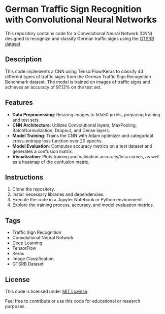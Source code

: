 # German Traffic Sign Recognition with Convolutional Neural Networks

This repository contains code for a Convolutional Neural Network (CNN) designed to recognize and classify German traffic signs using the [GTSRB dataset](https://www.kaggle.com/meowmeowmeowmeowmeow/gtsrb-german-traffic-sign).

## Description

This code implements a CNN using TensorFlow/Keras to classify 43 different types of traffic signs from the German Traffic Sign Recognition Benchmark dataset. The model is trained on images of traffic signs and achieves an accuracy of 97.13% on the test set.

## Features

- **Data Preprocessing**: Resizing images to 50x50 pixels, preparing training and test sets.
- **CNN Architecture**: Utilizes Convolutional layers, MaxPooling, BatchNormalization, Dropout, and Dense layers.
- **Model Training**: Trains the CNN with Adam optimizer and categorical cross-entropy loss function over 20 epochs.
- **Model Evaluation**: Computes accuracy metrics on a test dataset and generates a confusion matrix.
- **Visualization**: Plots training and validation accuracy/loss curves, as well as a heatmap of the confusion matrix.

## Instructions

1. Clone the repository.
2. Install necessary libraries and dependencies.
3. Execute the code in a Jupyter Notebook or Python environment.
4. Explore the training process, accuracy, and model evaluation metrics.

## Tags

- Traffic Sign Recognition
- Convolutional Neural Network
- Deep Learning
- TensorFlow
- Keras
- Image Classification
- GTSRB Dataset

## License

This code is licensed under [MIT License](LICENSE).

Feel free to contribute or use this code for educational or research purposes.

